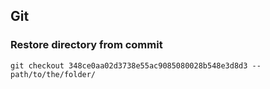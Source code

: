 ## Git

### Restore directory from commit

```
git checkout 348ce0aa02d3738e55ac9085080028b548e3d8d3 -- path/to/the/folder/
```
